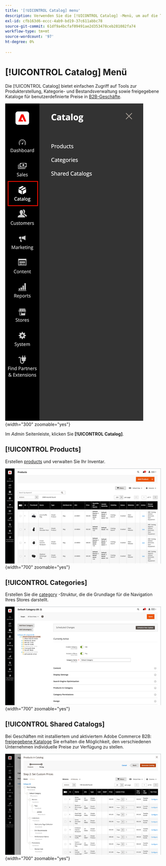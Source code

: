 ```yaml
---
title: '[!UICONTROL Catalog] menu'
description: Verwenden Sie die [!UICONTROL Catalog] -Menü, um auf die Tools zur Produkterstellung, Kategorie und Lagerbestandsverwaltung zuzugreifen.
exl-id: cfb163d6-eccc-4ab9-bd19-37c611abbc78
source-git-commit: 61df9a4bcfaf09491ae2d353478ceb281082fa74
workflow-type: tm+mt
source-wordcount: '97'
ht-degree: 0%

---
```


# [!UICONTROL Catalog] Menü

Die [!UICONTROL Catalog] bietet einfachen Zugriff auf Tools zur Produkterstellung, Kategorie- und Bestandsverwaltung sowie freigegebene Kataloge für benutzerdefinierte Preise in [B2B-Geschäfte](https://experienceleague.adobe.com/docs/commerce-admin/b2b/introduction.html).

![Katalogmenü](./assets/admin-menu-catalog.png){width="300" zoomable="yes"}

Im _Admin_ Seitenleiste, klicken Sie **[!UICONTROL Catalog]**.

## [!UICONTROL Products]

Erstellen [products](products-list.md) und verwalten Sie Ihr Inventar.

![Produktraster](./assets/products-grid.png){width="700" zoomable="yes"}

## [!UICONTROL Categories]

Erstellen Sie die [category](categories.md) -Struktur, die die Grundlage für die Navigation Ihres Stores darstellt.

![Kategoriearbeitsbereich](./assets/category-workspace.png){width="700" zoomable="yes"}

## [!UICONTROL Shared Catalogs]

Bei Geschäften mit installiertem und aktiviertem Adobe Commerce B2B: [freigegebene Kataloge](https://experienceleague.adobe.com/docs/commerce-admin/b2b/shared-catalogs/catalog-shared.html) Sie erhalten die Möglichkeit, den verschiedenen Unternehmen individuelle Preise zur Verfügung zu stellen.

![Gemeinsame Katalogprodukte](./assets/shared-catalog-setup.png){width="700" zoomable="yes"}
